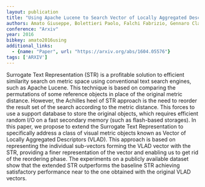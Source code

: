 ```yaml
---
layout: publication
title: "Using Apache Lucene to Search Vector of Locally Aggregated Descriptors"
authors: Amato Giuseppe, Bolettieri Paolo, Falchi Fabrizio, Gennaro Claudio, Vadicamo Lucia
conference: "Arxiv"
year: 2016
bibkey: amato2016using
additional_links:
  - {name: "Paper", url: "https://arxiv.org/abs/1604.05576"}
tags: ['ARXIV']
---
```

Surrogate Text Representation (STR) is a profitable solution to efficient
similarity search on metric space using conventional text search engines, such
as Apache Lucene. This technique is based on comparing the permutations of some
reference objects in place of the original metric distance. However, the
Achilles heel of STR approach is the need to reorder the result set of the
search according to the metric distance. This forces to use a support database
to store the original objects, which requires efficient random I/O on a fast
secondary memory (such as flash-based storages). In this paper, we propose to
extend the Surrogate Text Representation to specifically address a class of
visual metric objects known as Vector of Locally Aggregated Descriptors (VLAD).
This approach is based on representing the individual sub-vectors forming the
VLAD vector with the STR, providing a finer representation of the vector and
enabling us to get rid of the reordering phase. The experiments on a publicly
available dataset show that the extended STR outperforms the baseline STR
achieving satisfactory performance near to the one obtained with the original
VLAD vectors.
